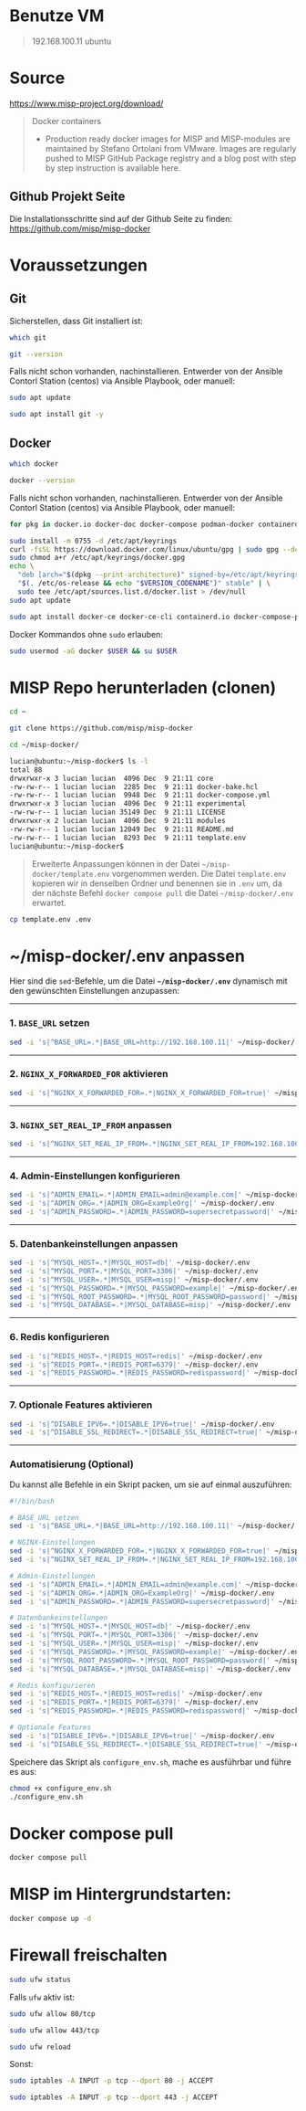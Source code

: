 # Benutze VM

> 192.168.100.11   ubuntu

# Source

https://www.misp-project.org/download/
> Docker containers
> 
  > - Production ready docker images for MISP and MISP-modules are maintained by Stefano Ortolani from VMware. Images are regularly pushed to MISP GitHub Package registry and a blog post with step by step instruction is available here.  
## Github Projekt Seite

Die Installationsschritte sind auf der Github Seite zu finden:  
https://github.com/misp/misp-docker

# Voraussetzungen

## Git

Sicherstellen, dass Git installiert ist:

```bash
which git
```
```bash
git --version
```

Falls nicht schon vorhanden, nachinstallieren. Entwerder von der Ansible Contorl Station (centos) via Ansible Playbook, oder manuell:

```bash
sudo apt update
```
```bash
sudo apt install git -y
```

## Docker

```bash
which docker
```
```bash
docker --version
```

Falls nicht schon vorhanden, nachinstallieren. Entwerder von der Ansible Contorl Station (centos) via Ansible Playbook, oder manuell:

```bash
for pkg in docker.io docker-doc docker-compose podman-docker containerd runc; do sudo apt remove $pkg; done
```

```bash
sudo install -m 0755 -d /etc/apt/keyrings
curl -fsSL https://download.docker.com/linux/ubuntu/gpg | sudo gpg --dearmor -o /etc/apt/keyrings/docker.gpg
sudo chmod a+r /etc/apt/keyrings/docker.gpg
echo \
  "deb [arch="$(dpkg --print-architecture)" signed-by=/etc/apt/keyrings/docker.gpg] https://download.docker.com/linux/ubuntu \
  "$(. /etc/os-release && echo "$VERSION_CODENAME")" stable" | \
  sudo tee /etc/apt/sources.list.d/docker.list > /dev/null
sudo apt update
```

```bash
sudo apt install docker-ce docker-ce-cli containerd.io docker-compose-plugin
```

Docker Kommandos ohne `sudo` erlauben:
```bash
sudo usermod -aG docker $USER && su $USER
```

# MISP Repo herunterladen (clonen)

```bash
cd ~
```
```bash
git clone https://github.com/misp/misp-docker
```
```bash
cd ~/misp-docker/
```
```bash
lucian@ubuntu:~/misp-docker$ ls -l
total 88
drwxrwxr-x 3 lucian lucian  4096 Dec  9 21:11 core
-rw-rw-r-- 1 lucian lucian  2285 Dec  9 21:11 docker-bake.hcl
-rw-rw-r-- 1 lucian lucian  9948 Dec  9 21:11 docker-compose.yml
drwxrwxr-x 3 lucian lucian  4096 Dec  9 21:11 experimental
-rw-rw-r-- 1 lucian lucian 35149 Dec  9 21:11 LICENSE
drwxrwxr-x 2 lucian lucian  4096 Dec  9 21:11 modules
-rw-rw-r-- 1 lucian lucian 12049 Dec  9 21:11 README.md
-rw-rw-r-- 1 lucian lucian  8293 Dec  9 21:11 template.env
lucian@ubuntu:~/misp-docker$
```
> Erweiterte Anpassungen können in der Datei `~/misp-docker/template.env` vorgenommen werden. Die Datei `template.env` kopieren wir in denselben Ordner und benennen sie in `.env` um, da der nächste Befehl `docker compose pull` die Datei `~/misp-docker/.env` erwartet.

```bash
cp template.env .env
```

# ~/misp-docker/.env anpassen

Hier sind die `sed`-Befehle, um die Datei **`~/misp-docker/.env`** dynamisch mit den gewünschten Einstellungen anzupassen:

---

### **1. `BASE_URL` setzen**
```bash
sed -i 's|^BASE_URL=.*|BASE_URL=http://192.168.100.11|' ~/misp-docker/.env
```

---

### **2. `NGINX_X_FORWARDED_FOR` aktivieren**
```bash
sed -i 's|^NGINX_X_FORWARDED_FOR=.*|NGINX_X_FORWARDED_FOR=true|' ~/misp-docker/.env
```

---

### **3. `NGINX_SET_REAL_IP_FROM` anpassen**
```bash
sed -i 's|^NGINX_SET_REAL_IP_FROM=.*|NGINX_SET_REAL_IP_FROM=192.168.100.0/24|' ~/misp-docker/.env
```

---

### **4. Admin-Einstellungen konfigurieren**
```bash
sed -i 's|^ADMIN_EMAIL=.*|ADMIN_EMAIL=admin@example.com|' ~/misp-docker/.env
sed -i 's|^ADMIN_ORG=.*|ADMIN_ORG=ExampleOrg|' ~/misp-docker/.env
sed -i 's|^ADMIN_PASSWORD=.*|ADMIN_PASSWORD=supersecretpassword|' ~/misp-docker/.env
```

---

### **5. Datenbankeinstellungen anpassen**
```bash
sed -i 's|^MYSQL_HOST=.*|MYSQL_HOST=db|' ~/misp-docker/.env
sed -i 's|^MYSQL_PORT=.*|MYSQL_PORT=3306|' ~/misp-docker/.env
sed -i 's|^MYSQL_USER=.*|MYSQL_USER=misp|' ~/misp-docker/.env
sed -i 's|^MYSQL_PASSWORD=.*|MYSQL_PASSWORD=example|' ~/misp-docker/.env
sed -i 's|^MYSQL_ROOT_PASSWORD=.*|MYSQL_ROOT_PASSWORD=password|' ~/misp-docker/.env
sed -i 's|^MYSQL_DATABASE=.*|MYSQL_DATABASE=misp|' ~/misp-docker/.env
```

---

### **6. Redis konfigurieren**
```bash
sed -i 's|^REDIS_HOST=.*|REDIS_HOST=redis|' ~/misp-docker/.env
sed -i 's|^REDIS_PORT=.*|REDIS_PORT=6379|' ~/misp-docker/.env
sed -i 's|^REDIS_PASSWORD=.*|REDIS_PASSWORD=redispassword|' ~/misp-docker/.env
```

---

### **7. Optionale Features aktivieren**
```bash
sed -i 's|^DISABLE_IPV6=.*|DISABLE_IPV6=true|' ~/misp-docker/.env
sed -i 's|^DISABLE_SSL_REDIRECT=.*|DISABLE_SSL_REDIRECT=true|' ~/misp-docker/.env
```

---

### **Automatisierung** (Optional)
Du kannst alle Befehle in ein Skript packen, um sie auf einmal auszuführen:
```bash
#!/bin/bash

# BASE_URL setzen
sed -i 's|^BASE_URL=.*|BASE_URL=http://192.168.100.11|' ~/misp-docker/.env

# NGINX-Einstellungen
sed -i 's|^NGINX_X_FORWARDED_FOR=.*|NGINX_X_FORWARDED_FOR=true|' ~/misp-docker/.env
sed -i 's|^NGINX_SET_REAL_IP_FROM=.*|NGINX_SET_REAL_IP_FROM=192.168.100.0/24|' ~/misp-docker/.env

# Admin-Einstellungen
sed -i 's|^ADMIN_EMAIL=.*|ADMIN_EMAIL=admin@example.com|' ~/misp-docker/.env
sed -i 's|^ADMIN_ORG=.*|ADMIN_ORG=ExampleOrg|' ~/misp-docker/.env
sed -i 's|^ADMIN_PASSWORD=.*|ADMIN_PASSWORD=supersecretpassword|' ~/misp-docker/.env

# Datenbankeinstellungen
sed -i 's|^MYSQL_HOST=.*|MYSQL_HOST=db|' ~/misp-docker/.env
sed -i 's|^MYSQL_PORT=.*|MYSQL_PORT=3306|' ~/misp-docker/.env
sed -i 's|^MYSQL_USER=.*|MYSQL_USER=misp|' ~/misp-docker/.env
sed -i 's|^MYSQL_PASSWORD=.*|MYSQL_PASSWORD=example|' ~/misp-docker/.env
sed -i 's|^MYSQL_ROOT_PASSWORD=.*|MYSQL_ROOT_PASSWORD=password|' ~/misp-docker/.env
sed -i 's|^MYSQL_DATABASE=.*|MYSQL_DATABASE=misp|' ~/misp-docker/.env

# Redis konfigurieren
sed -i 's|^REDIS_HOST=.*|REDIS_HOST=redis|' ~/misp-docker/.env
sed -i 's|^REDIS_PORT=.*|REDIS_PORT=6379|' ~/misp-docker/.env
sed -i 's|^REDIS_PASSWORD=.*|REDIS_PASSWORD=redispassword|' ~/misp-docker/.env

# Optionale Features
sed -i 's|^DISABLE_IPV6=.*|DISABLE_IPV6=true|' ~/misp-docker/.env
sed -i 's|^DISABLE_SSL_REDIRECT=.*|DISABLE_SSL_REDIRECT=true|' ~/misp-docker/.env
```

Speichere das Skript als `configure_env.sh`, mache es ausführbar und führe es aus:
```bash
chmod +x configure_env.sh
./configure_env.sh
```

# Docker compose pull

```bash
docker compose pull
```

# MISP im Hintergrundstarten:

```bash
docker compose up -d
```

# Firewall freischalten

```bash
sudo ufw status
```

Falls `ufw` aktiv ist:
```bash
sudo ufw allow 80/tcp
```
```bash
sudo ufw allow 443/tcp
```
```bash
sudo ufw reload
```

Sonst:
```bash
sudo iptables -A INPUT -p tcp --dport 80 -j ACCEPT
```
```bash
sudo iptables -A INPUT -p tcp --dport 443 -j ACCEPT
```



